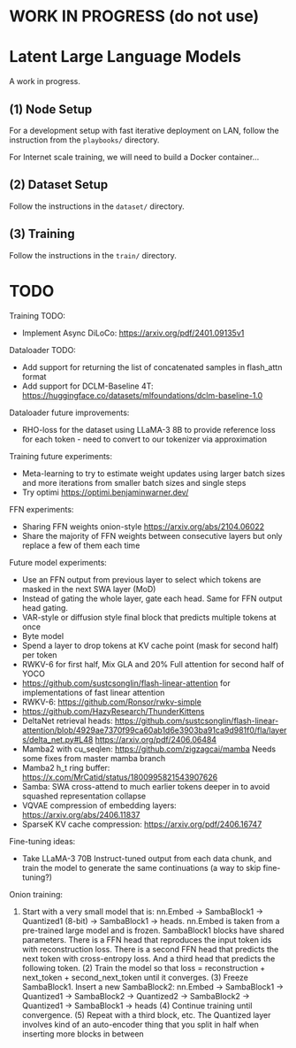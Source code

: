 # WORK IN PROGRESS (do not use)

# Latent Large Language Models

A work in progress.

## (1) Node Setup

For a development setup with fast iterative deployment on LAN, follow the instruction from the `playbooks/` directory.

For Internet scale training, we will need to build a Docker container...


## (2) Dataset Setup

Follow the instructions in the `dataset/` directory.


## (3) Training

Follow the instructions in the `train/` directory.


# TODO

Training TODO:
* Implement Async DiLoCo: https://arxiv.org/pdf/2401.09135v1

Dataloader TODO:
* Add support for returning the list of concatenated samples in flash_attn format
* Add support for DCLM-Baseline 4T: https://huggingface.co/datasets/mlfoundations/dclm-baseline-1.0

Dataloader future improvements:
* RHO-loss for the dataset using LLaMA-3 8B to provide reference loss for each token - need to convert to our tokenizer via approximation

Training future experiments:
* Meta-learning to try to estimate weight updates using larger batch sizes and more iterations from smaller batch sizes and single steps
* Try optimi https://optimi.benjaminwarner.dev/

FFN experiments:
* Sharing FFN weights onion-style https://arxiv.org/abs/2104.06022
* Share the majority of FFN weights between consecutive layers but only replace a few of them each time

Future model experiments:
* Use an FFN output from previous layer to select which tokens are masked in the next SWA layer (MoD)
* Instead of gating the whole layer, gate each head.  Same for FFN output head gating.
* VAR-style or diffusion style final block that predicts multiple tokens at once
* Byte model
* Spend a layer to drop tokens at KV cache point (mask for second half) per token
* RWKV-6 for first half, Mix GLA and 20% Full attention for second half of YOCO
* https://github.com/sustcsonglin/flash-linear-attention for implementations of fast linear attention
* RWKV-6: https://github.com/Ronsor/rwkv-simple
* https://github.com/HazyResearch/ThunderKittens
* DeltaNet retrieval heads: https://github.com/sustcsonglin/flash-linear-attention/blob/4929ae7370f99ca60ab1d6e3903ba91ca9d981f0/fla/layers/delta_net.py#L48
https://arxiv.org/pdf/2406.06484
* Mamba2 with cu_seqlen: https://github.com/zigzagcai/mamba
Needs some fixes from master mamba branch
* Mamba2 h_t ring buffer: https://x.com/MrCatid/status/1800995821543907626
* Samba: SWA cross-attend to much earlier tokens deeper in to avoid squashed representation collapse
* VQVAE compression of embedding layers: https://arxiv.org/abs/2406.11837
* SparseK KV cache compression: https://arxiv.org/pdf/2406.16747

Fine-tuning ideas:
* Take LLaMA-3 70B Instruct-tuned output from each data chunk, and train the model to generate the same continuations (a way to skip fine-tuning?)

Onion training:

1) Start with a very small model that is: nn.Embed -> SambaBlock1 -> Quantized1 (8-bit) -> SambaBlock1 -> heads.  nn.Embed is taken from a pre-trained large model and is frozen.  SambaBlock1 blocks have shared parameters.  There is a FFN head that reproduces the input token ids with reconstruction loss.  There is a second FFN head that predicts the next token with cross-entropy loss.  And a third head that predicts the following token.
(2) Train the model so that loss = reconstruction + next_token + second_next_token until it converges.
(3) Freeze SambaBlock1.  Insert a new SambaBlock2:
nn.Embed -> SambaBlock1 -> Quantized1 -> SambaBlock2 -> Quantized2 -> SambaBlock2 -> Quantized1 -> SambaBlock1 -> heads
(4) Continue training until convergence.
(5) Repeat with a third block, etc.
The Quantized layer involves kind of an auto-encoder thing that you split in half when inserting more blocks in between
